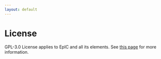 ```yaml
---
layout: default 
---
```

# License 

GPL-3.0 License applies to EpIC and all its elements. See [this page](https://github.com/pawelsznajder/epic/blob/main/LICENSE) for more information.
